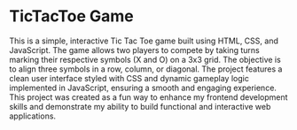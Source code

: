 # TicTacToe Game

This is a simple, interactive Tic Tac Toe game built using HTML, CSS, and JavaScript. The game allows two players to compete by taking turns marking their respective symbols (X and O) on a 3x3 grid. The objective is to align three symbols in a row, column, or diagonal. The project features a clean user interface styled with CSS and dynamic gameplay logic implemented in JavaScript, ensuring a smooth and engaging experience. This project was created as a fun way to enhance my frontend development skills and demonstrate my ability to build functional and interactive web applications.
